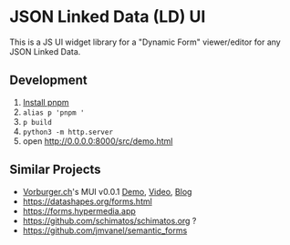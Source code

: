 <!--
    SPDX-License-Identifier: Apache-2.0
   
    Copyright 2023 The Enola <https://enola.dev> Authors
   
    Licensed under the Apache License, Version 2.0 (the "License");
    you may not use this file except in compliance with the License.
    You may obtain a copy of the License at
   
        https://www.apache.org/licenses/LICENSE-2.0
   
    Unless required by applicable law or agreed to in writing, software
    distributed under the License is distributed on an "AS IS" BASIS,
    WITHOUT WARRANTIES OR CONDITIONS OF ANY KIND, either express or implied.
    See the License for the specific language governing permissions and
    limitations under the License.
-->

# JSON Linked Data (LD) UI

This is a JS UI widget library for a "Dynamic Form" viewer/editor for any JSON Linked Data.

<!-- TODO UNCOMMENT WHEN IT WORKS: For example, from the JSON shown on https://json-ld.org, it dynamically creates the "form". https://docs.enola.dev/ui#https://json-ld.org, or from YouTube it creates https://docs.enola.dev/ui#https://YouTube.com/hyrduyrtj - click to go check it out! -->

## Development

1. [Install pnpm](https://pnpm.io/installation)
1. `alias p 'pnpm '`
1. `p build`
1. `python3 -m http.server`
1. open <http://0.0.0.0:8000/src/demo.html>

## Similar Projects

* [Vorburger.ch](https://www.vorburger.ch)'s MUI v0.0.1 [Demo](https://www.vorburger.ch/MUI.js/angular-addressbook/app/index.html#/main/contact/GenForm/1), [Video](https://www.youtube.com/watch?v=GnSRMtOM46s), [Blog](http://blog2.vorburger.ch/2013/07/mui-v001-dynamic-form-builder-based-on.html)
* https://datashapes.org/forms.html
* https://forms.hypermedia.app
* https://github.com/schimatos/schimatos.org ?
* https://github.com/jmvanel/semantic_forms
